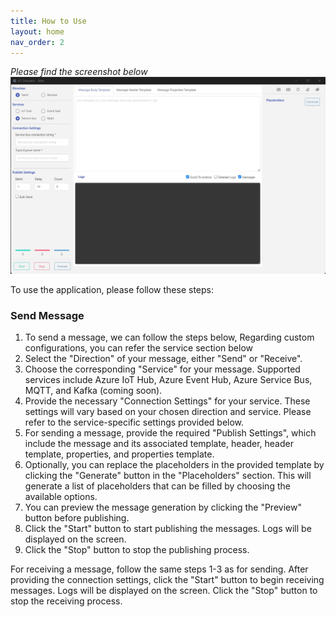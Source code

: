```yaml
---
title: How to Use
layout: home
nav_order: 2
---
```


*Please find the screenshot below*
![Message Explorer](./images/ss_default.jpg)

To use the application, please follow these steps:

### **Send Message**

1. To send a message, we can follow the steps below, Regarding custom configurations, you can refer the service section below
2. Select the "Direction" of your message, either "Send" or "Receive".
3. Choose the corresponding "Service" for your message. Supported services include Azure IoT Hub, Azure Event Hub, Azure Service Bus, MQTT, and Kafka (coming soon).
4. Provide the necessary "Connection Settings" for your service. These settings will vary based on your chosen direction and service. Please refer to the service-specific settings provided below.
5. For sending a message, provide the required "Publish Settings", which include the message and its associated template, header, header template, properties, and properties template.
6. Optionally, you can replace the placeholders in the provided template by clicking the "Generate" button in the "Placeholders" section. This will generate a list of placeholders that can be filled by choosing the available options.
7. You can preview the message generation by clicking the "Preview" button before publishing.
8. Click the "Start" button to start publishing the messages. Logs will be displayed on the screen.
9. Click the "Stop" button to stop the publishing process.

For receiving a message, follow the same steps 1-3 as for sending. After providing the connection settings, click the "Start" button to begin receiving messages. Logs will be displayed on the screen. Click the "Stop" button to stop the receiving process.

